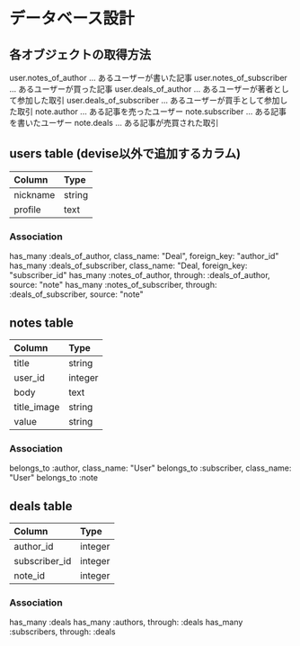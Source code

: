 # データベース設計

## 各オブジェクトの取得方法
user.notes_of_author ... あるユーザーが書いた記事
user.notes_of_subscriber ... あるユーザーが買った記事
user.deals_of_author ... あるユーザーが著者として参加した取引
user.deals_of_subscriber ... あるユーザーが買手として参加した取引
note.author ... ある記事を売ったユーザー
note.subscriber ... ある記事を書いたユーザー
note.deals ... ある記事が売買された取引

## users table (devise以外で追加するカラム)
|Column|Type|
|:--|:--|
|nickname|string|
|profile|text|

### Association
has_many :deals_of_author, class_name: "Deal", foreign_key: "author_id"
has_many :deals_of_subscriber, class_name: "Deal, foreign_key: "subscriber_id"
has_many :notes_of_author, through: :deals_of_author, source: "note"
has_many :notes_of_subscriber, through: :deals_of_subscriber, source: "note"

## notes table
|Column|Type|
|:--|:--|
|title|string|
|user_id|integer|
|body|text|
|title_image|string|
|value|string|

### Association
belongs_to :author, class_name: "User"
belongs_to :subscriber, class_name: "User"
belongs_to :note

## deals table
|Column|Type|
|:--|:--|
|author_id|integer|
|subscriber_id|integer|
|note_id|integer|

### Association
has_many :deals
has_many :authors, through: :deals
has_many :subscribers, through: :deals
